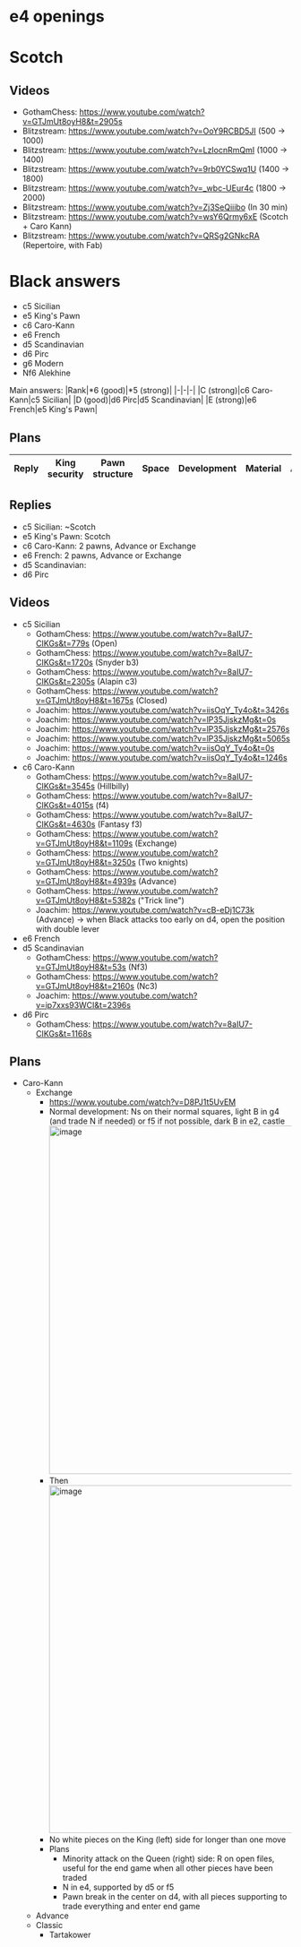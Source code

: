 e4 openings
===========

# Scotch
## Videos
  * GothamChess: https://www.youtube.com/watch?v=GTJmUt8oyH8&t=2905s
  * Blitzstream: https://www.youtube.com/watch?v=OoY9RCBD5JI (500 -> 1000)
  * Blitzstream: https://www.youtube.com/watch?v=LzIocnRmQmI (1000 -> 1400)
  * Blitzstream: https://www.youtube.com/watch?v=9rb0YCSwq1U (1400 -> 1800)
  * Blitzstream: https://www.youtube.com/watch?v=_wbc-UEur4c (1800 -> 2000)
  * Blitzstream: https://www.youtube.com/watch?v=Zj3SeQiiibo (In 30 min)
  * Blitzstream: https://www.youtube.com/watch?v=wsY6Qrmy6xE (Scotch + Caro Kann)
  * Blitzstream: https://www.youtube.com/watch?v=QRSg2GNkcRA (Repertoire, with Fab)

# Black answers
* c5 Sicilian 
* e5 King's Pawn
* c6 Caro-Kann
* e6 French
* d5 Scandinavian
* d6 Pirc
* g6 Modern
* Nf6 Alekhine

Main answers:
|Rank|*6 (good)|*5 (strong)|
|-|-|-|
|C (strong)|c6 Caro-Kann|c5 Sicilian|
|D (good)|d6 Pirc|d5 Scandinavian|
|E (strong)|e6 French|e5 King's Pawn|

## Plans
|Reply|King security|Pawn structure|Space|Development|Material|Attack|
|-|-|-|-|-|-|-|

## Replies
* c5 Sicilian: ~Scotch
* e5 King's Pawn: Scotch
* c6 Caro-Kann: 2 pawns, Advance or Exchange
* e6 French: 2 pawns, Advance or Exchange
* d5 Scandinavian:
* d6 Pirc

## Videos
* c5 Sicilian
  * GothamChess: https://www.youtube.com/watch?v=8aIU7-ClKGs&t=779s (Open)
  * GothamChess: https://www.youtube.com/watch?v=8aIU7-ClKGs&t=1720s (Snyder b3)
  * GothamChess: https://www.youtube.com/watch?v=8aIU7-ClKGs&t=2305s (Alapin c3)
  * GothamChess: https://www.youtube.com/watch?v=GTJmUt8oyH8&t=1675s (Closed)
  * Joachim: https://www.youtube.com/watch?v=iisOqY_Ty4o&t=3426s
  * Joachim: https://www.youtube.com/watch?v=lP35JjskzMg&t=0s
  * Joachim: https://www.youtube.com/watch?v=lP35JjskzMg&t=2576s
  * Joachim: https://www.youtube.com/watch?v=lP35JjskzMg&t=5065s
  * Joachim: https://www.youtube.com/watch?v=iisOqY_Ty4o&t=0s
  * Joachim: https://www.youtube.com/watch?v=iisOqY_Ty4o&t=1246s
* c6 Caro-Kann
  * GothamChess: https://www.youtube.com/watch?v=8aIU7-ClKGs&t=3545s (Hillbilly)
  * GothamChess: https://www.youtube.com/watch?v=8aIU7-ClKGs&t=4015s (f4)
  * GothamChess: https://www.youtube.com/watch?v=8aIU7-ClKGs&t=4630s (Fantasy f3)
  * GothamChess: https://www.youtube.com/watch?v=GTJmUt8oyH8&t=1109s (Exchange)
  * GothamChess: https://www.youtube.com/watch?v=GTJmUt8oyH8&t=3250s (Two knights)
  * GothamChess: https://www.youtube.com/watch?v=GTJmUt8oyH8&t=4939s (Advance)
  * GothamChess: https://www.youtube.com/watch?v=GTJmUt8oyH8&t=5382s ("Trick line")
  * Joachim: https://www.youtube.com/watch?v=cB-eDj1C73k (Advance) -> when Black attacks too early on d4, open the position with double lever
* e6 French
* d5 Scandinavian
  * GothamChess: https://www.youtube.com/watch?v=GTJmUt8oyH8&t=53s (Nf3)
  * GothamChess: https://www.youtube.com/watch?v=GTJmUt8oyH8&t=2160s (Nc3)
  * Joachim: https://www.youtube.com/watch?v=ip7xxs93WCI&t=2396s
* d6 Pirc
  * GothamChess: https://www.youtube.com/watch?v=8aIU7-ClKGs&t=1168s
 
## Plans
* Caro-Kann
  * Exchange
    * https://www.youtube.com/watch?v=D8PJ1t5UvEM 
    * Normal development: Ns on their normal squares, light B in g4 (and trade N if needed) or f5 if not possible, dark B in e2, castle <br/> <img width="621" height="622" alt="image" src="https://github.com/user-attachments/assets/30bfa19b-c2e5-4874-8bf5-9abcacc97ba3" />
    * Then<br/><img width="621" height="621" alt="image" src="https://github.com/user-attachments/assets/be657f93-25c2-4d5c-83ea-25858b959995" />    
    * No white pieces on the King (left) side for longer than one move
    * Plans
      * Minority attack on the Queen (right) side: R on open files, useful for the end game when all other pieces have been traded
      * N in e4, supported by d5 or f5
      * Pawn break in the center on d4, with all pieces supporting to trade everything and enter end game
  * Advance
  * Classic
    * Tartakower
